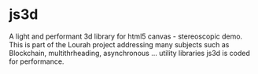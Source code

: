 # js3d
A light and performant 3d library for html5 canvas - stereoscopic demo.
This is part of the Lourah project addressing many subjects such as
Blockchain, multithrheading, asynchronous ... utility libraries
js3d is coded for performance.
